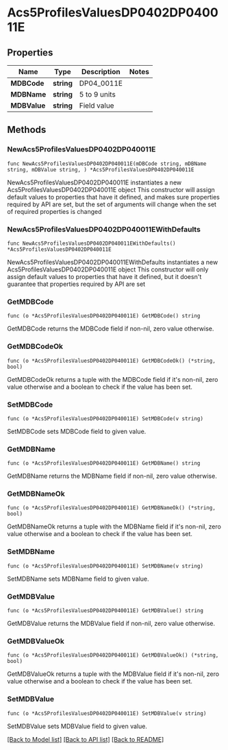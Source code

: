 # Acs5ProfilesValuesDP0402DP040011E

## Properties

Name | Type | Description | Notes
------------ | ------------- | ------------- | -------------
**MDBCode** | **string** | DP04_0011E | 
**MDBName** | **string** | 5 to 9 units | 
**MDBValue** | **string** | Field value | 

## Methods

### NewAcs5ProfilesValuesDP0402DP040011E

`func NewAcs5ProfilesValuesDP0402DP040011E(mDBCode string, mDBName string, mDBValue string, ) *Acs5ProfilesValuesDP0402DP040011E`

NewAcs5ProfilesValuesDP0402DP040011E instantiates a new Acs5ProfilesValuesDP0402DP040011E object
This constructor will assign default values to properties that have it defined,
and makes sure properties required by API are set, but the set of arguments
will change when the set of required properties is changed

### NewAcs5ProfilesValuesDP0402DP040011EWithDefaults

`func NewAcs5ProfilesValuesDP0402DP040011EWithDefaults() *Acs5ProfilesValuesDP0402DP040011E`

NewAcs5ProfilesValuesDP0402DP040011EWithDefaults instantiates a new Acs5ProfilesValuesDP0402DP040011E object
This constructor will only assign default values to properties that have it defined,
but it doesn't guarantee that properties required by API are set

### GetMDBCode

`func (o *Acs5ProfilesValuesDP0402DP040011E) GetMDBCode() string`

GetMDBCode returns the MDBCode field if non-nil, zero value otherwise.

### GetMDBCodeOk

`func (o *Acs5ProfilesValuesDP0402DP040011E) GetMDBCodeOk() (*string, bool)`

GetMDBCodeOk returns a tuple with the MDBCode field if it's non-nil, zero value otherwise
and a boolean to check if the value has been set.

### SetMDBCode

`func (o *Acs5ProfilesValuesDP0402DP040011E) SetMDBCode(v string)`

SetMDBCode sets MDBCode field to given value.


### GetMDBName

`func (o *Acs5ProfilesValuesDP0402DP040011E) GetMDBName() string`

GetMDBName returns the MDBName field if non-nil, zero value otherwise.

### GetMDBNameOk

`func (o *Acs5ProfilesValuesDP0402DP040011E) GetMDBNameOk() (*string, bool)`

GetMDBNameOk returns a tuple with the MDBName field if it's non-nil, zero value otherwise
and a boolean to check if the value has been set.

### SetMDBName

`func (o *Acs5ProfilesValuesDP0402DP040011E) SetMDBName(v string)`

SetMDBName sets MDBName field to given value.


### GetMDBValue

`func (o *Acs5ProfilesValuesDP0402DP040011E) GetMDBValue() string`

GetMDBValue returns the MDBValue field if non-nil, zero value otherwise.

### GetMDBValueOk

`func (o *Acs5ProfilesValuesDP0402DP040011E) GetMDBValueOk() (*string, bool)`

GetMDBValueOk returns a tuple with the MDBValue field if it's non-nil, zero value otherwise
and a boolean to check if the value has been set.

### SetMDBValue

`func (o *Acs5ProfilesValuesDP0402DP040011E) SetMDBValue(v string)`

SetMDBValue sets MDBValue field to given value.



[[Back to Model list]](../README.md#documentation-for-models) [[Back to API list]](../README.md#documentation-for-api-endpoints) [[Back to README]](../README.md)



